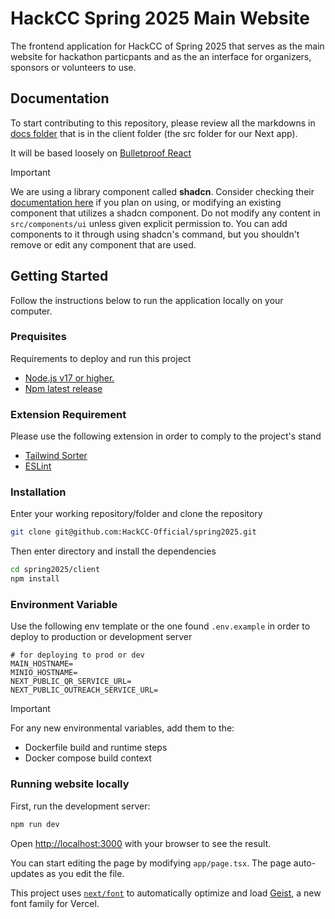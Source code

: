 # HackCC Spring 2025 Main Website
The frontend application for HackCC of Spring 2025 that serves as the main website for hackathon particpants and as the an interface for organizers, sponsors or volunteers to use.

## Documentation
To start contributing to this repository, please review all the markdowns in [docs folder](./client/docs) that is in the client folder (the src folder for our Next app).

It will be based loosely on [Bulletproof React](https://github.com/alan2207/bulletproof-react)

> [!IMPORTANT]
> We are using a library component called **shadcn**. Consider checking their [documentation here](https://ui.shadcn.com/docs) if you plan on using, or modifying an existing component that utilizes a shadcn component. Do not modify any content in  `src/components/ui` unless given explicit permission to.  You can add components to it through using shadcn's command, but you shouldn't remove or edit any component that are used. 

## Getting Started
Follow the instructions below to run the application locally on your computer.

### Prequisites
Requirements to deploy and run this project
- [Node.js v17 or higher.](https://nodejs.org/en/about/previous-releases)
- [Npm latest release](https://www.npmjs.com/)

### Extension Requirement
Please use the following extension in order to comply to the project's stand
- [Tailwind Sorter](https://marketplace.visualstudio.com/items?itemName=dejmedus.tailwind-sorter)
- [ESLint](https://marketplace.visualstudio.com/items?itemName=dbaeumer.vscode-eslint)

### Installation
Enter your working repository/folder and clone the repository
```bash
git clone git@github.com:HackCC-Official/spring2025.git
```
Then enter directory and install the dependencies
```bash
cd spring2025/client
npm install
```

### Environment Variable
Use the following env template or the one found `.env.example` in order to deploy to production or development server
```
# for deploying to prod or dev 
MAIN_HOSTNAME=
MINIO_HOSTNAME=
NEXT_PUBLIC_QR_SERVICE_URL=
NEXT_PUBLIC_OUTREACH_SERVICE_URL=
```
> [!IMPORTANT]
> For any new environmental variables, add them to the:
- Dockerfile build and runtime steps
- Docker compose build context

### Running website locally
First, run the development server:

```bash
npm run dev
```

Open [http://localhost:3000](http://localhost:3000) with your browser to see the result.

You can start editing the page by modifying `app/page.tsx`. The page auto-updates as you edit the file.

This project uses [`next/font`](https://nextjs.org/docs/app/building-your-application/optimizing/fonts) to automatically optimize and load [Geist](https://vercel.com/font), a new font family for Vercel.
